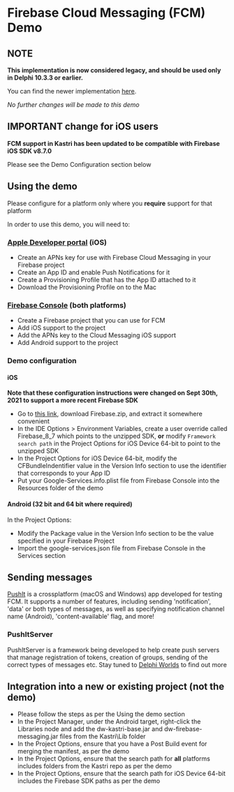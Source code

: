# Firebase Cloud Messaging (FCM) Demo

## **NOTE**

**This implementation is now considered legacy, and should be used only in Delphi 10.3.3 or earlier.**

You can find the newer implementation [here](https://github.com/DelphiWorlds/Playground/tree/main/Demos/FCMRebooted).

_No further changes will be made to this demo_

## IMPORTANT change for iOS users

**FCM support in Kastri has been updated to be compatible with Firebase iOS SDK v8.7.0**

Please see the Demo Configuration section below

## Using the demo

Please configure for a platform only where you **require** support for that platform

In order to use this demo, you will need to:

### [Apple Developer portal](http://developer.apple.com/account) (iOS)

* Create an APNs key for use with Firebase Cloud Messaging in your Firebase project
* Create an App ID and enable Push Notifications for it
* Create a Provisioning Profile that has the App ID attached to it
* Download the Provisioning Profile on to the Mac

### [Firebase Console](https://console.firebase.google.com) (both platforms)

* Create a Firebase project that you can use for FCM
* Add iOS support to the project
* Add the APNs key to the Cloud Messaging iOS support
* Add Android support to the project

### Demo configuration

#### iOS

**Note that these configuration instructions were changed on Sept 30th, 2021 to support a more recent Firebase SDK**

* Go to [this link](https://github.com/firebase/firebase-ios-sdk/releases/tag/8.7.0), download Firebase.zip, and extract it somewhere convenient
* In the IDE Options > Environment Variables, create a user override called Firebase_8_7 which points to the unzipped SDK, **or** modify `Framework search path` in the Project Options for iOS Device 64-bit to point to the unzipped SDK
* In the Project Options for iOS Device 64-bit, modify the CFBundleIndentifier value  in the Version Info section to use the identifier that corresponds to your App ID
* Put your Google-Services.info.plist file from Firebase Console into the Resources folder of the demo

#### Android (32 bit and 64 bit where required)

In the Project Options:

* Modify the Package value in the Version Info section to be the value specified in your Firebase Project
* Import the google-services.json file from Firebase Console in the Services section

## Sending messages

[PushIt](https://github.com/DelphiWorlds/PushIt) is a crossplatform (macOS and Windows) app developed for testing FCM. It supports a number of features, including sending 'notification', 'data' or both types of messages, as well as specifying notification channel name (Android), 'content-available' flag, and more!

### PushItServer

PushItServer is a framework being developed to help create push servers that manage registration of tokens, creation of groups, sending of the correct types of messages etc. Stay tuned to [Delphi Worlds](https://github.com/sponsors/DelphiWorlds) to find out more

## Integration into a new or existing project (not the demo)

* Please follow the steps as per the Using the demo section
* In the Project Manager, under the Android target, right-click the Libraries node and add the dw-kastri-base.jar and dw-firebase-messaging.jar files from the Kastri\Lib folder
* In the Project Options, ensure that you have a Post Build event for merging the manifest, as per the demo
* In the Project Options, ensure that the search path for **all** platforms includes folders from the Kastri repo as per the demo
* In the Project Options, ensure that the search path for iOS Device 64-bit includes the Firebase SDK paths as per the demo








